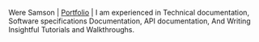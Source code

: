 Were Samson | [Portfolio](https://weresamson.vercel.app/) | I am experienced in Technical documentation, Software specifications Documentation, API documentation, And Writing Insightful Tutorials and Walkthroughs. 
